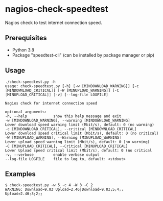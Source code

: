 # nagios-check-speedtest
Nagios check to test internet connection speed.

## Prerequisites
- Python 3.8
- Package "speedtest-cli" (can be installed by package manager or pip)

## Usage
```
./check-speedtest.py -h
usage: check-speedtest.py [-h] [-w [MINDOWNLOAD_WARNING]] [-c [MINDOWNLOAD_CRITICAL]] [-W [MINUPLOAD_WARNING]] [-C [MINUPLOAD_CRITICAL]] [-v] [--log-file LOGFILE]

Nagios check for internet connection speed

optional arguments:
-h, --help            show this help message and exit
-w [MINDOWNLOAD_WARNING], --warning [MINDOWNLOAD_WARNING]
Lower download speed warning limit (Mbit/s), default: 0 (no warning)
-c [MINDOWNLOAD_CRITICAL], --critical [MINDOWNLOAD_CRITICAL]
Lower download speed critical limit (Mbit/s), default: 0 (no critical)
-W [MINUPLOAD_WARNING], --Warning [MINUPLOAD_WARNING]
Lower upload speed warning limit (Mbit/s), default: 0 (no warning)
-C [MINUPLOAD_CRITICAL], --Critical [MINUPLOAD_CRITICAL]
Lower Upload speed critical limit (Mbit/s), default: 0 (no critical
-v, --verbose         enable verbose output
--log-file LOGFILE    file to log to, default: <stdout>
```
## Examples
```
$ check-speedtest.py -w 5 -c 4 -W 3 -C 2
WARNING: Download=9.03 Upload=2.46|Download=9.03;5;4;; Upload=2.46;3;2;;
```
